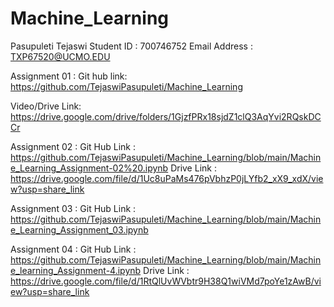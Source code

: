 # Machine_Learning
Pasupuleti Tejaswi
Student ID : 700746752
Email Address : TXP67520@UCMO.EDU

Assignment 01 :
Git hub link: https://github.com/TejaswiPasupuleti/Machine_Learning

Video/Drive Link: https://drive.google.com/drive/folders/1GjzfPRx18sjdZ1clQ3AqYvi2RQskDCCr


Assignment 02 :
Git Hub Link : https://github.com/TejaswiPasupuleti/Machine_Learning/blob/main/Machine_Learning_Assignment-02%20.ipynb
Drive Link : https://drive.google.com/file/d/1Uc8uPaMs476pVbhzP0jLYfb2_xX9_xdX/view?usp=share_link
 
Assignment 03 :
Git Hub Link : https://github.com/TejaswiPasupuleti/Machine_Learning/blob/main/Machine_Learning_Assignment_03.ipynb


Assignment 04 :
Git Hub Link : https://github.com/TejaswiPasupuleti/Machine_Learning/blob/main/Machine_learning_Assignment-4.ipynb
Drive Link : https://drive.google.com/file/d/1RtQlUvWVbtr9H38Q1wiVMd7poYe1zAwB/view?usp=share_link
